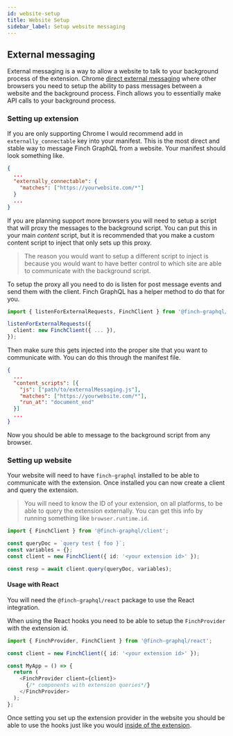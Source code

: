 ```yaml
---
id: website-setup
title: Website Setup
sidebar_label: Setup website messaging
---
```


## External messaging

External messaging is a way to allow a website to talk to your background process of the extension. Chrome [direct external messaging](https://developer.chrome.com/docs/extensions/mv3/messaging/#external-webpage) where other browsers you need to setup the ability to pass messages between a website and the background process. Finch allows you to essentially make API calls to your background process.

### Setting up extension

If you are only supporting Chrome I would recommend add in `externally_connectable` key into your manifest. This is the most direct and stable way to message Finch GraphQL from a website. Your manifest should look something like.

```json
{
  ...
  "externally_connectable": {
    "matches": ["https://yourwebsite.com/*"]
  }
  ...
}
```

If you are planning support more browsers you will need to setup a script that will proxy the messages to the background script. You can put this in your main _content_ script, but it is recommended that you make a custom content script to inject that only sets up this proxy.

> The reason you would want to setup a different script to inject is because you would want to have better control to which site are able to communicate with the background script.

To setup the proxy all you need to do is listen for post message events and send them with the client. Finch GraphQL has a helper method to do that for you.

```typescript
import { listenForExternalRequests, FinchClient } from '@finch-graphql/client';

listenForExternalRequests({
  client: new FinchClient({ ... }),
});
```

Then make sure this gets injected into the proper site that you want to communicate with. You can do this through the manifest file.

```json
{
  ...
  "content_scripts": [{
    "js": ["path/to/externalMessaging.js"],
    "matches": ["https://yourwebsite.com/*"],
    "run_at": "document_end"
  }]
  ...
}
```

Now you should be able to message to the background script from any browser.

### Setting up website

Your website will need to have `finch-graphql` installed to be able to communicate with the extension. Once installed you can now create a client and query the extension.

> You will need to know the ID of your extension, on all platforms, to be able to query the extension externally. You can get this info by running something like `browser.runtime.id`.

```typescript
import { FinchClient } from '@finch-graphql/client';

const queryDoc = `query test { foo }`;
const variables = {};
const client = new FinchClient({ id: '<your extension id>' });

const resp = await client.query(queryDoc, variables);
```

#### Usage with React

You will need the `@finch-graphql/react` package to use the React integration.

When using the React hooks you need to be able to setup the `FinchProvider` with the extension id.

```typescript
import { FinchProvider, FinchClient } from '@finch-graphql/react';

const client = new FinchClient({ id: '<your extension id>' });

const MyApp = () => {
  return (
    <FinchProvider client={client}>
      {/* components with extension queries*/}
    </FinchProvider>
  );
};
```

Once setting you set up the extension provider in the website you should be able to use the hooks just like you would [inside of the extension](./client-setup#react-hooks).
